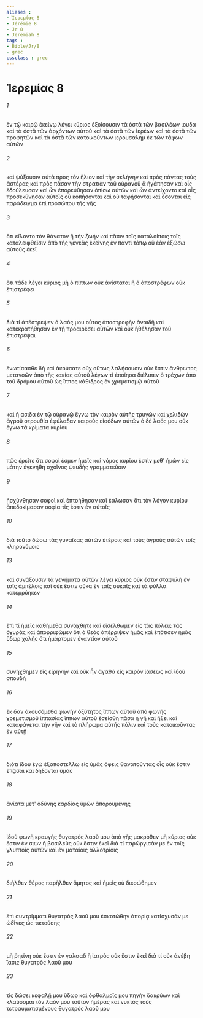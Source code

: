 ```yaml
---
aliases : 
- Ἱερεμίας 8
- Jérémie 8
- Jr 8
- Jeremiah 8
tags : 
- Bible/Jr/8
- grec
cssclass : grec
---
```


# Ἱερεμίας 8

###### 1
ἐν τῷ καιρῷ ἐκείνῳ λέγει κύριος ἐξοίσουσιν τὰ ὀστᾶ τῶν βασιλέων ιουδα καὶ τὰ ὀστᾶ τῶν ἀρχόντων αὐτοῦ καὶ τὰ ὀστᾶ τῶν ἱερέων καὶ τὰ ὀστᾶ τῶν προφητῶν καὶ τὰ ὀστᾶ τῶν κατοικούντων ιερουσαλημ ἐκ τῶν τάφων αὐτῶν
###### 2
καὶ ψύξουσιν αὐτὰ πρὸς τὸν ἥλιον καὶ τὴν σελήνην καὶ πρὸς πάντας τοὺς ἀστέρας καὶ πρὸς πᾶσαν τὴν στρατιὰν τοῦ οὐρανοῦ ἃ ἠγάπησαν καὶ οἷς ἐδούλευσαν καὶ ὧν ἐπορεύθησαν ὀπίσω αὐτῶν καὶ ὧν ἀντείχοντο καὶ οἷς προσεκύνησαν αὐτοῖς οὐ κοπήσονται καὶ οὐ ταφήσονται καὶ ἔσονται εἰς παράδειγμα ἐπὶ προσώπου τῆς γῆς
###### 3
ὅτι εἵλοντο τὸν θάνατον ἢ τὴν ζωήν καὶ πᾶσιν τοῖς καταλοίποις τοῖς καταλειφθεῖσιν ἀπὸ τῆς γενεᾶς ἐκείνης ἐν παντὶ τόπῳ οὗ ἐὰν ἐξώσω αὐτοὺς ἐκεῖ
###### 4
ὅτι τάδε λέγει κύριος μὴ ὁ πίπτων οὐκ ἀνίσταται ἢ ὁ ἀποστρέφων οὐκ ἐπιστρέφει
###### 5
διὰ τί ἀπέστρεψεν ὁ λαός μου οὗτος ἀποστροφὴν ἀναιδῆ καὶ κατεκρατήθησαν ἐν τῇ προαιρέσει αὐτῶν καὶ οὐκ ἠθέλησαν τοῦ ἐπιστρέψαι
###### 6
ἐνωτίσασθε δὴ καὶ ἀκούσατε οὐχ οὕτως λαλήσουσιν οὐκ ἔστιν ἄνθρωπος μετανοῶν ἀπὸ τῆς κακίας αὐτοῦ λέγων τί ἐποίησα διέλιπεν ὁ τρέχων ἀπὸ τοῦ δρόμου αὐτοῦ ὡς ἵππος κάθιδρος ἐν χρεμετισμῷ αὐτοῦ
###### 7
καὶ ἡ ασιδα ἐν τῷ οὐρανῷ ἔγνω τὸν καιρὸν αὐτῆς τρυγὼν καὶ χελιδών ἀγροῦ στρουθία ἐφύλαξαν καιροὺς εἰσόδων αὐτῶν ὁ δὲ λαός μου οὐκ ἔγνω τὰ κρίματα κυρίου
###### 8
πῶς ἐρεῖτε ὅτι σοφοί ἐσμεν ἡμεῖς καὶ νόμος κυρίου ἐστὶν μεθ' ἡμῶν εἰς μάτην ἐγενήθη σχοῖνος ψευδὴς γραμματεῦσιν
###### 9
ᾐσχύνθησαν σοφοὶ καὶ ἐπτοήθησαν καὶ ἑάλωσαν ὅτι τὸν λόγον κυρίου ἀπεδοκίμασαν σοφία τίς ἐστιν ἐν αὐτοῖς
###### 10
διὰ τοῦτο δώσω τὰς γυναῖκας αὐτῶν ἑτέροις καὶ τοὺς ἀγροὺς αὐτῶν τοῖς κληρονόμοις
###### 13
καὶ συνάξουσιν τὰ γενήματα αὐτῶν λέγει κύριος οὐκ ἔστιν σταφυλὴ ἐν ταῖς ἀμπέλοις καὶ οὐκ ἔστιν σῦκα ἐν ταῖς συκαῖς καὶ τὰ φύλλα κατερρύηκεν
###### 14
ἐπὶ τί ἡμεῖς καθήμεθα συνάχθητε καὶ εἰσέλθωμεν εἰς τὰς πόλεις τὰς ὀχυρὰς καὶ ἀπορριφῶμεν ὅτι ὁ θεὸς ἀπέρριψεν ἡμᾶς καὶ ἐπότισεν ἡμᾶς ὕδωρ χολῆς ὅτι ἡμάρτομεν ἐναντίον αὐτοῦ
###### 15
συνήχθημεν εἰς εἰρήνην καὶ οὐκ ἦν ἀγαθά εἰς καιρὸν ἰάσεως καὶ ἰδοὺ σπουδή
###### 16
ἐκ δαν ἀκουσόμεθα φωνὴν ὀξύτητος ἵππων αὐτοῦ ἀπὸ φωνῆς χρεμετισμοῦ ἱππασίας ἵππων αὐτοῦ ἐσείσθη πᾶσα ἡ γῆ καὶ ἥξει καὶ καταφάγεται τὴν γῆν καὶ τὸ πλήρωμα αὐτῆς πόλιν καὶ τοὺς κατοικοῦντας ἐν αὐτῇ
###### 17
διότι ἰδοὺ ἐγὼ ἐξαποστέλλω εἰς ὑμᾶς ὄφεις θανατοῦντας οἷς οὐκ ἔστιν ἐπᾷσαι καὶ δήξονται ὑμᾶς
###### 18
ἀνίατα μετ' ὀδύνης καρδίας ὑμῶν ἀπορουμένης
###### 19
ἰδοὺ φωνὴ κραυγῆς θυγατρὸς λαοῦ μου ἀπὸ γῆς μακρόθεν μὴ κύριος οὐκ ἔστιν ἐν σιων ἢ βασιλεὺς οὐκ ἔστιν ἐκεῖ διὰ τί παρώργισάν με ἐν τοῖς γλυπτοῖς αὐτῶν καὶ ἐν ματαίοις ἀλλοτρίοις
###### 20
διῆλθεν θέρος παρῆλθεν ἄμητος καὶ ἡμεῖς οὐ διεσώθημεν
###### 21
ἐπὶ συντρίμματι θυγατρὸς λαοῦ μου ἐσκοτώθην ἀπορίᾳ κατίσχυσάν με ὠδῖνες ὡς τικτούσης
###### 22
μὴ ῥητίνη οὐκ ἔστιν ἐν γαλααδ ἢ ἰατρὸς οὐκ ἔστιν ἐκεῖ διὰ τί οὐκ ἀνέβη ἴασις θυγατρὸς λαοῦ μου
###### 23
τίς δώσει κεφαλῇ μου ὕδωρ καὶ ὀφθαλμοῖς μου πηγὴν δακρύων καὶ κλαύσομαι τὸν λαόν μου τοῦτον ἡμέρας καὶ νυκτός τοὺς τετραυματισμένους θυγατρὸς λαοῦ μου
